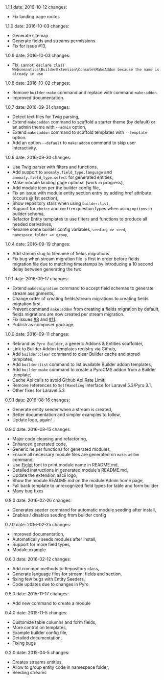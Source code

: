 1.1.1
  date: 2016-10-12
  changes:
  - Fix landing page routes

1.1.0
  date: 2016-10-03
  changes:
  - Generate sitemap
  - Generate fields and streams permissions
  - Fix for issue #13,

1.0.9
  date: 2016-10-03
  changes:
  - Fix, `Cannot declare class Websemantics\BuilderExtension\Console\MakeAddon because the name is already in use`

1.0.8
  date: 2016-10-02
  changes:
  - Remove `builder:make` command and replace with command `make:addon`.
  - Improved documentation.

1.0.7
  date: 2016-09-31
  changes:
  - Detect text files for Twig parsing,
  - Extend `make:addon` command to scaffold a starter theme (by default) or an admin theme with `--admin` option,
  - Extend `make:addon` command to scaffold templates with `--template` option.
  - Add an option `--default` to `make:addon` command to skip user interactivity.

1.0.6
  date: 2016-09-30
  changes:
  - Use Twig parser with filters and functions,
  - Add support to `anomaly.field_type.language` and `anomaly.field_type.select` for generated entities,
  - Make module landing page optional (work in progress),
  - Add module icon per the builder config file,
  - Fix an issue with module entity section entry by adding href attribute (occurs @ 1st section),
  - Show repository stars when using `builder:list`,
  - Support for `choice` and `confirm` question types when using `options` in builder schema,
  - Refactor Entity templates to use filters and functions to produce all needed derivatives,
  - Rename some builder config variables, `seeding => seed`, `namespace_folder => group`,

1.0.4
  date: 2016-09-19
  changes:
  - Add stream slug to filename of fields migrations.
  - Fix bug when stream migration file is first in order before fields migration file due to matching timestamps by introducing a 10 second delay between generating the two.

1.0.1
  date: 2016-09-17
  changes:
  - Extend `make:migration` command to accept field schemas to generate stream assignments,.
  - Change order of creating fields/stream migrations to creating fields migration first.
  - Prevent command `make:addon` from creating a fields migration by default, fields migrations are now created per stream migration.
  - Fix issues [#8](https://github.com/websemantics/builder-extension/issues/8) and [#11](https://github.com/websemantics/builder-extension/issues/11).
  - Publish as composer package.

1.0.0
  date: 2016-09-11
  changes:
  - Rebrand as `Pyro Builder`, a generic Addons & Entities scaffolder,
  - Link to Builder Addon templates registry via Github,
  - Add `builder:clear` command to clear Builder cache and stored templates,
  - Add `builder:list` command to list available Builder addon templates,
  - Add `builder:make` command to create a PyroCMS addon from a Builder template,
  - Cache Api calls to avoid Github Api Rate Limit,
  - Remove references to `SelfHandling` interface for Laravel 5.3/Pyro 3.1,
  - Other fixes for Laravel 5.3

0.9.1
  date: 2016-08-16
  changes:
  - Generate entity seeder when a stream is created,
  - Better documentation and simpler examples to follow,
  - Update logo, again!

0.9.0
  date: 2016-08-15
  changes:
  - Major code cleaning and refactoring,
  - Enhanced generated code,
  - Generic helper functions for generated modules,
  - Ensure all necessary module files are generated on `make:addon` command,
  - Use [Figlet](https://github.com/packaged/figlet) font to print module name in README.md,
  - Detailed instructions in generated module's README.md,
  - Update the extension ascii logo,
  - Show the module README.md on the module Admin home page,
  - Fall back template to unrecognized field types for table and form builder
  - Many bug fixes

0.8.0
  date: 2016-02-26
  changes:
  - Generates seeder command for automatic module seeding after install,
  - Enables / disables seeding from builder config

0.7.0
  date: 2016-02-25
  changes:
  - Improved documentation,
  - Automatically seeds modules after install,
  - Support for more field types,
  - Module example

0.6.0
  date: 2016-02-12
  changes:
  - Add common methods to Repository class,
  - Generate language files for stream, fields and section,
  - fixing few bugs with Entity Seeders,
  - Code updates due to changes in Pyro

0.5.0
  date: 2015-11-17
  changes:
  - Add new command to create a module

0.4.0
  date: 2015-11-5
  changes:
  - Customize table columns and form fields,
  - More control on templates,
  - Example builder config file,
  - Detailed documentation,
  - Fixing bugs

0.2.0
  date: 2015-04-5
  changes:
  - Creates streams entities,
  - Allow to group entity code in namespace folder,
  - Seeding streams
